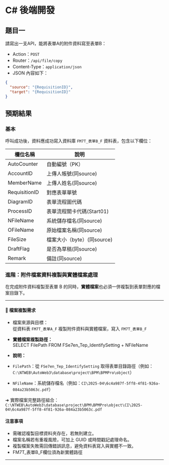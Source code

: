 # C# 後端開發

## 題目一

請寫出一支API，能將表單A的附件資料寫至表單B：

- Action：`POST`
- Router：`/api/file/copy`
- Content-Type：`application/json`
- JSON 內容如下：

```json
{
  "source": "{RequisitionID}",
  "target": "{RequisitionID}"
}
```

## 預期結果

### 基本

呼叫成功後，資料應成功寫入資料庫 `FM7T_表單B_F` 資料表，包含以下欄位：

| 欄位名稱     | 說明                 |
|--------------|----------------------|
| AutoCounter  | 自動編號（PK）       |
| AccountID    | 上傳人帳號(同source) |
| MemberName   | 上傳人姓名(同source) |
| RequisitionID| 對應表單單號         |
| DiagramID    | 表單流程圖代碼       |
| ProcessID    | 表單流程關卡代碼(Start01)|
| NFileName    | 系統儲存檔名(同source)|
| OFileName    | 原始檔案名稱(同source)|
| FileSize     | 檔案大小（byte）(同source)|
| DraftFlag    | 是否為草稿(同source) |
| Remark       | 備註(同source)       |

### 進階：附件檔案資料複製與實體檔案處理

在完成附件資料複製至表單 B 的同時，**實體檔案**也必須一併複製到表單對應的檔案目錄下。

---

#### 📁 檔案複製需求

- 檔案來源與目標：  
  從資料表 `FM7T_表單A_F` 複製附件資料與實體檔案，寫入 `FM7T_表單B_F`

- **實體檔案複製路徑：**  
SELECT FilePath FROM FSe7en_Tep_IdentifySetting + NFileName
- **說明：**
- `FilePath`：從 `FSe7en_Tep_IdentifySetting` 取得表單目錄路徑（例如：`C:\NTWEB\AutoWeb3\database\project\BPM\BPMPro\object`）
- `NFileName`：系統儲存檔名（例如：`CI\2025-04\6c4a987f-5ff8-4f81-926a-084a23b5063c.pdf`）

➜ 實際檔案完整路徑組合：`C:\NTWEB\AutoWeb3\database\project\BPM\BPMPro\object\CI\2025-04\6c4a987f-5ff8-4f81-926a-084a23b5063c.pdf`

#### 注意事項

- 需確認複製目標資料夾存在，若無則建立。
- 檔案名稱若有重複風險，可加上 GUID 或時間戳記處理命名。
- 複製檔案失敗需回傳錯誤訊息，避免資料表寫入與實體不一致。
- FM7T_表單B_F欄位須為新實體路徑

---
